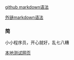 [github markdown语法](https://guides.github.com/features/mastering-markdown/ "markdown")

[外链markdown语法](http://www.cnblogs.com/yabin/p/6366151.html "markdown")

### 简

小小程序员，开心就好，乱七八糟

[本地测试网页](/local/index.html "测试使用")




